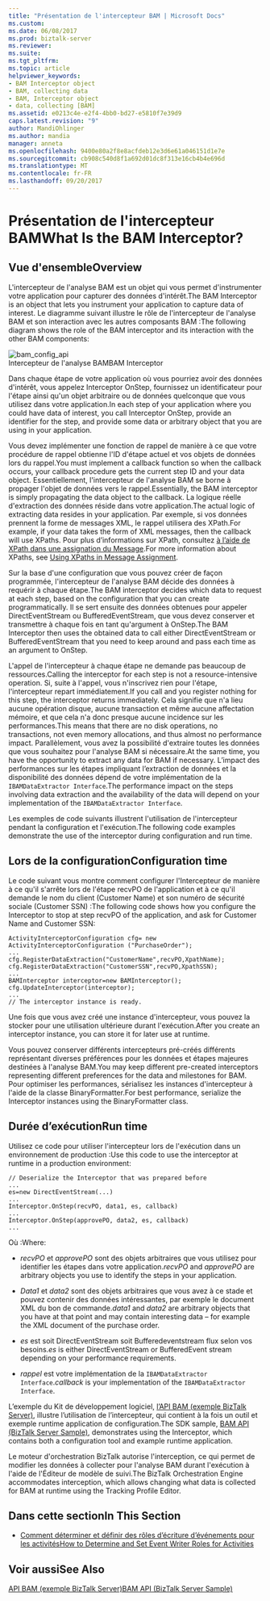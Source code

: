 ```yaml
---
title: "Présentation de l'intercepteur BAM | Microsoft Docs"
ms.custom: 
ms.date: 06/08/2017
ms.prod: biztalk-server
ms.reviewer: 
ms.suite: 
ms.tgt_pltfrm: 
ms.topic: article
helpviewer_keywords:
- BAM Interceptor object
- BAM, collecting data
- BAM, Interceptor object
- data, collecting [BAM]
ms.assetid: e0213c4e-e2f4-4bb0-bd27-e5810f7e39d9
caps.latest.revision: "9"
author: MandiOhlinger
ms.author: mandia
manager: anneta
ms.openlocfilehash: 9400e80a2f8e8acfdeb12e3d6e61a046151d1e7e
ms.sourcegitcommit: cb908c540d8f1a692d01dc8f313e16cb4b4e696d
ms.translationtype: MT
ms.contentlocale: fr-FR
ms.lasthandoff: 09/20/2017
---
```

# <a name="what-is-the-bam-interceptor"></a><span data-ttu-id="2161d-103">Présentation de l'intercepteur BAM</span><span class="sxs-lookup"><span data-stu-id="2161d-103">What Is the BAM Interceptor?</span></span>
## <a name="overview"></a><span data-ttu-id="2161d-104">Vue d'ensemble</span><span class="sxs-lookup"><span data-stu-id="2161d-104">Overview</span></span> 

<span data-ttu-id="2161d-105">L'intercepteur de l'analyse BAM est un objet qui vous permet d'instrumenter votre application pour capturer des données d'intérêt.</span><span class="sxs-lookup"><span data-stu-id="2161d-105">The BAM Interceptor is an object that lets you instrument your application to capture data of interest.</span></span> <span data-ttu-id="2161d-106">Le diagramme suivant illustre le rôle de l'intercepteur de l'analyse BAM et son interaction avec les autres composants BAM :</span><span class="sxs-lookup"><span data-stu-id="2161d-106">The following diagram shows the role of the BAM interceptor and its interaction with the other BAM components:</span></span>  
  
 ![](../core/media/bam-config-api.gif "bam_config_api")  
<span data-ttu-id="2161d-107">Intercepteur de l'analyse BAM</span><span class="sxs-lookup"><span data-stu-id="2161d-107">BAM Interceptor</span></span>  
  
 <span data-ttu-id="2161d-108">Dans chaque étape de votre application où vous pourriez avoir des données d'intérêt, vous appelez Interceptor OnStep, fournissez un identificateur pour l'étape ainsi qu'un objet arbitraire ou de données quelconque que vous utilisez dans votre application.</span><span class="sxs-lookup"><span data-stu-id="2161d-108">In each step of your application where you could have data of interest, you call Interceptor OnStep, provide an identifier for the step, and provide some data or arbitrary object that you are using in your application.</span></span>  
  
 <span data-ttu-id="2161d-109">Vous devez implémenter une fonction de rappel de manière à ce que votre procédure de rappel obtienne l'ID d'étape actuel et vos objets de données lors du rappel.</span><span class="sxs-lookup"><span data-stu-id="2161d-109">You must implement a callback function so when the callback occurs, your callback procedure gets the current step ID and your data object.</span></span> <span data-ttu-id="2161d-110">Essentiellement, l'intercepteur de l'analyse BAM se borne à propager l'objet de données vers le rappel.</span><span class="sxs-lookup"><span data-stu-id="2161d-110">Essentially, the BAM interceptor is simply propagating the data object to the callback.</span></span> <span data-ttu-id="2161d-111">La logique réelle d'extraction des données réside dans votre application.</span><span class="sxs-lookup"><span data-stu-id="2161d-111">The actual logic of extracting data resides in your application.</span></span> <span data-ttu-id="2161d-112">Par exemple, si vos données prennent la forme de messages XML, le rappel utilisera des XPath.</span><span class="sxs-lookup"><span data-stu-id="2161d-112">For example, if your data takes the form of XML messages, then the callback will use XPaths.</span></span> <span data-ttu-id="2161d-113">Pour plus d’informations sur XPath, consultez [à l’aide de XPath dans une assignation du Message](../core/using-xpaths-in-message-assignments.md).</span><span class="sxs-lookup"><span data-stu-id="2161d-113">For more information about XPaths, see [Using XPaths in Message Assignment](../core/using-xpaths-in-message-assignments.md).</span></span>  
  
 <span data-ttu-id="2161d-114">Sur la base d'une configuration que vous pouvez créer de façon programmée, l'intercepteur de l'analyse BAM décide des données à requérir à chaque étape.</span><span class="sxs-lookup"><span data-stu-id="2161d-114">The BAM interceptor decides which data to request at each step, based on the configuration that you can create programmatically.</span></span> <span data-ttu-id="2161d-115">Il se sert ensuite des données obtenues pour appeler DirectEventStream ou BufferedEventStream, que vous devez conserver et transmettre à chaque fois en tant qu'argument à OnStep.</span><span class="sxs-lookup"><span data-stu-id="2161d-115">The BAM Interceptor then uses the obtained data to call either DirectEventStream or BufferedEventStream that you need to keep around and pass each time as an argument to OnStep.</span></span>  
  
 <span data-ttu-id="2161d-116">L'appel de l'intercepteur à chaque étape ne demande pas beaucoup de ressources.</span><span class="sxs-lookup"><span data-stu-id="2161d-116">Calling the interceptor for each step is not a resource-intensive operation.</span></span> <span data-ttu-id="2161d-117">Si, suite à l'appel, vous n'inscrivez rien pour l'étape, l'intercepteur repart immédiatement.</span><span class="sxs-lookup"><span data-stu-id="2161d-117">If you call and you register nothing for this step, the interceptor returns immediately.</span></span> <span data-ttu-id="2161d-118">Cela signifie que n'a lieu aucune opération disque, aucune transaction et même aucune affectation mémoire, et que cela n'a donc presque aucune incidence sur les performances.</span><span class="sxs-lookup"><span data-stu-id="2161d-118">This means that there are no disk operations, no transactions, not even memory allocations, and thus almost no performance impact.</span></span> <span data-ttu-id="2161d-119">Parallèlement, vous avez la possibilité d'extraire toutes les données que vous souhaitez pour l'analyse BAM si nécessaire.</span><span class="sxs-lookup"><span data-stu-id="2161d-119">At the same time, you have the opportunity to extract any data for BAM if necessary.</span></span> <span data-ttu-id="2161d-120">L’impact des performances sur les étapes impliquant l’extraction de données et la disponibilité des données dépend de votre implémentation de la `IBAMDataExtractor Interface`.</span><span class="sxs-lookup"><span data-stu-id="2161d-120">The performance impact on the steps involving data extraction and the availability of the data will depend on your implementation of the `IBAMDataExtractor Interface`.</span></span>  
  
 <span data-ttu-id="2161d-121">Les exemples de code suivants illustrent l'utilisation de l'intercepteur pendant la configuration et l'exécution.</span><span class="sxs-lookup"><span data-stu-id="2161d-121">The following code examples demonstrate the use of the interceptor during configuration and run time.</span></span>  
  
## <a name="configuration-time"></a><span data-ttu-id="2161d-122">Lors de la configuration</span><span class="sxs-lookup"><span data-stu-id="2161d-122">Configuration time</span></span>  
 <span data-ttu-id="2161d-123">Le code suivant vous montre comment configurer l'Intercepteur de manière à ce qu'il s'arrête lors de l'étape recvPO de l'application et à ce qu'il demande le nom du client (Customer Name) et son numéro de sécurité sociale (Customer SSN) :</span><span class="sxs-lookup"><span data-stu-id="2161d-123">The following code shows how you configure the Interceptor to stop at step recvPO of the application, and ask for Customer Name and Customer SSN:</span></span>  
  
```  
ActivityInterceptorConfiguration cfg= new ActivityInterceptorConfiguration ("PurchaseOrder");  
...  
cfg.RegisterDataExtraction("CustomerName",recvPO,XpathName);  
cfg.RegisterDataExtraction("CustomerSSN",recvPO,XpathSSN);  
...  
BAMInterceptor interceptor=new BAMInterceptor();  
cfg.UpdateInterceptor(interceptor);  
...  
// The interceptor instance is ready.  
```  
  
 <span data-ttu-id="2161d-124">Une fois que vous avez créé une instance d'intercepteur, vous pouvez la stocker pour une utilisation ultérieure durant l'exécution.</span><span class="sxs-lookup"><span data-stu-id="2161d-124">After you create an interceptor instance, you can store it for later use at runtime.</span></span>  
  
 <span data-ttu-id="2161d-125">Vous pouvez conserver différents intercepteurs pré-créés différents représentant diverses préférences pour les données et étapes majeures destinées à l'analyse BAM.</span><span class="sxs-lookup"><span data-stu-id="2161d-125">You may keep different pre-created interceptors representing different preferences for the data and milestones for BAM.</span></span> <span data-ttu-id="2161d-126">Pour optimiser les performances, sérialisez les instances d'intercepteur à l'aide de la classe BinaryFormatter.</span><span class="sxs-lookup"><span data-stu-id="2161d-126">For best performance, serialize the Interceptor instances using the BinaryFormatter class.</span></span>  
  
## <a name="run-time"></a><span data-ttu-id="2161d-127">Durée d’exécution</span><span class="sxs-lookup"><span data-stu-id="2161d-127">Run time</span></span>  
 <span data-ttu-id="2161d-128">Utilisez ce code pour utiliser l'intercepteur lors de l'exécution dans un environnement de production :</span><span class="sxs-lookup"><span data-stu-id="2161d-128">Use this code to use the interceptor at runtime in a production environment:</span></span>  
  
```  
// Deserialize the Interceptor that was prepared before  
...  
es=new DirectEventStream(...)  
...  
Interceptor.OnStep(recvPO, data1, es, callback)  
...  
Interceptor.OnStep(approvePO, data2, es, callback)  
...  
```  
  
 <span data-ttu-id="2161d-129">Où :</span><span class="sxs-lookup"><span data-stu-id="2161d-129">Where:</span></span>  
  
-   <span data-ttu-id="2161d-130">*recvPO* et *approvePO* sont des objets arbitraires que vous utilisez pour identifier les étapes dans votre application.</span><span class="sxs-lookup"><span data-stu-id="2161d-130">*recvPO* and *approvePO* are arbitrary objects you use to identify the steps in your application.</span></span>  
  
-   <span data-ttu-id="2161d-131">*Data1* et *data2* sont des objets arbitraires que vous avez à ce stade et pouvez contenir des données intéressantes, par exemple le document XML du bon de commande.</span><span class="sxs-lookup"><span data-stu-id="2161d-131">*data1* and *data2* are arbitrary objects that you have at that point and may contain interesting data – for example the XML document of the purchase order.</span></span>  
  
-   <span data-ttu-id="2161d-132">*es* est soit DirectEventStream soit Bufferedeventstream flux selon vos besoins.</span><span class="sxs-lookup"><span data-stu-id="2161d-132">*es* is either DirectEventStream or BufferedEvent stream depending on your performance requirements.</span></span>  
  
-   <span data-ttu-id="2161d-133">*rappel* est votre implémentation de la `IBAMDataExtractor Interface`.</span><span class="sxs-lookup"><span data-stu-id="2161d-133">*callback* is your implementation of the `IBAMDataExtractor Interface`.</span></span>  
  
 <span data-ttu-id="2161d-134">L’exemple du Kit de développement logiciel, [l’API BAM (exemple BizTalk Server)](../core/bam-api-biztalk-server-sample.md), illustre l’utilisation de l’intercepteur, qui contient à la fois un outil et exemple runtime application de configuration.</span><span class="sxs-lookup"><span data-stu-id="2161d-134">The SDK sample, [BAM API (BizTalk Server Sample)](../core/bam-api-biztalk-server-sample.md), demonstrates using the Interceptor, which contains both a configuration tool and example runtime application.</span></span>  
  
 <span data-ttu-id="2161d-135">Le moteur d'orchestration BizTalk autorise l'interception, ce qui permet de modifier les données à collecter pour l'analyse BAM durant l'exécution à l'aide de l'Éditeur de modèle de suivi.</span><span class="sxs-lookup"><span data-stu-id="2161d-135">The BizTalk Orchestration Engine accommodates interception, which allows changing what data is collected for BAM at runtime using the Tracking Profile Editor.</span></span>  
  
## <a name="in-this-section"></a><span data-ttu-id="2161d-136">Dans cette section</span><span class="sxs-lookup"><span data-stu-id="2161d-136">In This Section</span></span>  
  
-   [<span data-ttu-id="2161d-137">Comment déterminer et définir des rôles d’écriture d’événements pour les activités</span><span class="sxs-lookup"><span data-stu-id="2161d-137">How to Determine and Set Event Writer Roles for Activities</span></span>](../core/how-to-determine-and-set-event-writer-roles-for-activities.md)  
  
## <a name="see-also"></a><span data-ttu-id="2161d-138">Voir aussi</span><span class="sxs-lookup"><span data-stu-id="2161d-138">See Also</span></span>  
 [<span data-ttu-id="2161d-139">API BAM (exemple BizTalk Server)</span><span class="sxs-lookup"><span data-stu-id="2161d-139">BAM API (BizTalk Server Sample)</span></span>](../core/bam-api-biztalk-server-sample.md)
